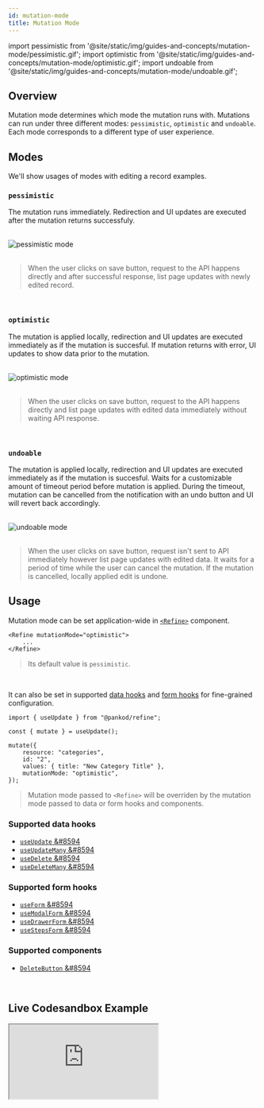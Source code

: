 ```yaml
---
id: mutation-mode
title: Mutation Mode
---
```


import pessimistic from '@site/static/img/guides-and-concepts/mutation-mode/pessimistic.gif';
import optimistic from '@site/static/img/guides-and-concepts/mutation-mode/optimistic.gif';
import undoable from '@site/static/img/guides-and-concepts/mutation-mode/undoable.gif';


## Overview
Mutation mode determines which mode the mutation runs with. Mutations can run under three different modes: `pessimistic`, `optimistic` and `undoable`.  
Each mode corresponds to a different type of user experience.

## Modes

We'll show usages of modes with editing a record examples.

### `pessimistic`
The mutation runs immediately. Redirection and UI updates are executed after the mutation returns successfuly.

<br />

<div class="img-container">
    <div class="window">
        <div class="control red"></div>
        <div class="control orange"></div>
        <div class="control green"></div>
    </div>
    <img src={pessimistic} alt="pessimistic mode" />
</div>

<br />

> When the user clicks on save button, request to the API happens directly and after successful response, list page updates with newly edited record.

<br />

### `optimistic`
The mutation is applied locally, redirection and UI updates are executed immediately as if the mutation is succesful. If mutation returns with error, UI updates to show data prior to the mutation.

<br />

<div class="img-container">
    <div class="window">
        <div class="control red"></div>
        <div class="control orange"></div>
        <div class="control green"></div>
    </div>
    <img src={optimistic} alt="optimistic mode" />
</div>

<br />

> When the user clicks on save button, request to the API happens directly and list page updates with edited data immediately without waiting API response.

<br />

### `undoable`
The mutation is applied locally, redirection and UI updates are executed immediately as if the mutation is succesful. Waits for a customizable amount of timeout period before mutation is applied. During the timeout, mutation can be cancelled from the notification with an undo button and UI will revert back accordingly.

<br />

<div class="img-container">
    <div class="window">
        <div class="control red"></div>
        <div class="control orange"></div>
        <div class="control green"></div>
    </div>
    <img src={undoable} alt="undoable mode" />
</div>

<br />

> When the user clicks on save button, request isn't sent to API immediately however list page updates with edited data. It waits for a period of time while the user can cancel the mutation. If the mutation is cancelled, locally applied edit is undone.

## Usage
Mutation mode can be set application-wide in [`<Refine>`](/api-references/components/refine-config.md#mutationmode) component. 

```tsx title="App.tsx"
<Refine mutationMode="optimistic">
    ...
</Refine>
```
>Its default value is `pessimistic`.

<br />

It can also be set in supported [data hooks](https://docs-mu-doc-refine.pankod.com/docs/api-references/hooks/data/useUpdate#mutation-mode) and [form hooks](https://docs-mu-doc-refine.pankod.com/docs/api-references/hooks/form/useForm#properties ) for fine-grained configuration. 

```tsx twoslash {8}
import { useUpdate } from "@pankod/refine";

const { mutate } = useUpdate();

mutate({
    resource: "categories",
    id: "2",
    values: { title: "New Category Title" },
    mutationMode: "optimistic",
});
```
> Mutation mode passed to `<Refine>` will be overriden by the mutation mode passed to data or form hooks and components.

### Supported data hooks

- [`useUpdate` &#8594](api-references/hooks/data/useUpdate.md)   
- [`useUpdateMany` &#8594](api-references/hooks/data/useUpdateMany.md)  
- [`useDelete` &#8594](api-references/hooks/data/useDelete.md)  
- [`useDeleteMany` &#8594](api-references/hooks/data/useDeleteMany.md)
### Supported form hooks

- [`useForm` &#8594](api-references/hooks/form/useForm.md)
- [`useModalForm` &#8594](api-references/hooks/form/useModalForm.md)
- [`useDrawerForm` &#8594](api-references/hooks/form/useDrawerForm.md)
- [`useStepsForm` &#8594](api-references/hooks/form/useStepsForm.md)

### Supported components

- [`DeleteButton` &#8594](api-references/components/buttons/delete.md)

<br />

## Live Codesandbox Example

<iframe src="https://codesandbox.io/embed/refine-example-mutation-mode-yi9d6?autoresize=1&fontsize=14&module=%2Fsrc%2FApp.tsx&theme=dark&view=preview"
     style={{width: "100%", height:"80vh", border: "0px", borderRadius: "8px", overflow:"hidden"}}
     title="refine-example-mutation-mode"
     allow="accelerometer; ambient-light-sensor; camera; encrypted-media; geolocation; gyroscope; hid; microphone; midi; payment; usb; vr; xr-spatial-tracking"
     sandbox="allow-forms allow-modals allow-popups allow-presentation allow-same-origin allow-scripts"
   ></iframe>